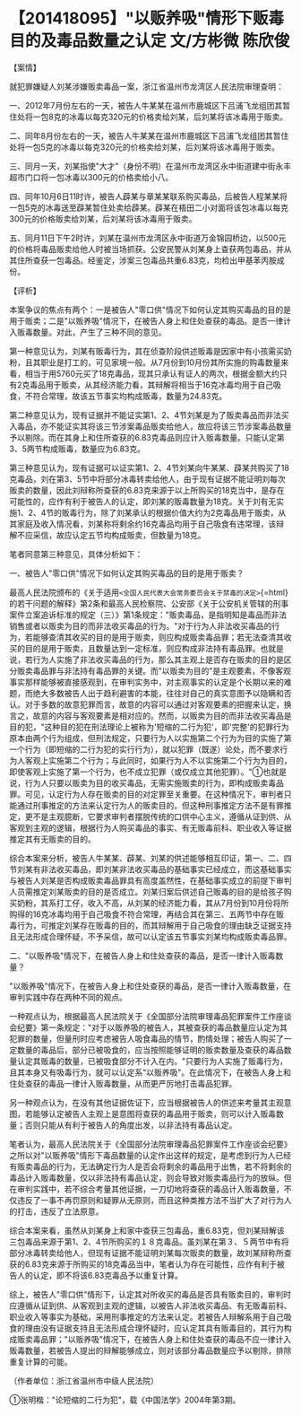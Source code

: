 # 【201418095】"以贩养吸"情形下贩毒目的及毒品数量之认定 文/方彬微 陈欣俊

【案情】

就犯罪嫌疑人刘某涉嫌贩卖毒品一案，浙江省温州市龙湾区人民法院审理查明：

一、2012年7月份左右的一天，被告人牛某某在温州市鹿城区下吕浦飞龙组团其暂住处将一包8克的冰毒以每克320元的价格卖给刘某，后刘某将该冰毒用于贩卖。

二、同年8月份左右的一天，被告人牛某某在温州市鹿城区下吕浦飞龙组团其暂住处将一包5克的冰毒以每克320元的价格卖给刘某，后刘某将该冰毒用于贩卖。

三、同月一天，刘某指使"大才"（身份不明）在温州市龙湾区永中街道建中街永丰超市门口将一包冰毒以300元的价格卖给小八。

四、同年10月6日11时许，被告人薜某与章某某联系购买毒品，后被告人程某某将一包5克的冰毒送至薜某暂住处卖给薜某。薜某在梧田二小对面将该包冰毒以每克300元的价格贩卖给刘某，后刘某将该冰毒用于贩卖。

五、同月11日下午2时许，刘某在温州市龙湾区永中街道万金锦园桥边，以500元的价格将毒品贩卖给他人时被当场抓获。公安民警从刘某身上查获两包毒品，并从其住所查获一包毒品。经鉴定，涉案三包毒品共重6.83克，均检出甲基苯丙胺成份。

【评析】

本案争议的焦点有两个：一是被告人"零口供"情况下如何认定其购买毒品的目的是用于贩卖；二是"以贩养吸"情况下，在被告人身上和住处查获的毒品。是否一律计入贩毒数量。对此，产生了三种不同的意见。

第一种意见认为，刘某有贩毒行为，其在侦查阶段供述贩毒是因家中有小孩需买奶粉，且其职业是打工的，可见家境一般。从7月份到10月份其所实施的购毒数量来看，相当于用5760元买了18克毒品，现其只承认有证人的两次，根据金额大约只有2克毒品用于贩卖，从其经济能力看，其辩解将相当于16克冰毒均用于自己吸食，不符合常理，故该五节事实均构成贩毒，数量为24.83克。

第二种意见认为，现有证据并不能证实第1、2、4节刘某是为了贩卖毒品而非法买入毒品，亦不能证实其将该三节涉案毒品贩卖给他人，故应将该三节涉案毒品数量予以剔除。而在其身上和住所查获的6.83克毒品则应计入贩毒数量。只能认定第3、5两节构成贩毒，数量应为6.83克。

第三种意见认为，现有证据可以证实第1、2、4节刘某向牛某某、薜某共购买了18克毒品，刘在第3、5节中将部分冰毒转卖给他人，由于现有证据不能证明刘每次贩卖的数量，因此刘辩称所查获的6.83克来源于以上所购买的18克当中，是存在可能性的，应作有利于被告人的认定，即刘某的贩毒数量为18克。关于刘有无实施1、2、4节的贩毒行为，除了刘某承认的根据价值大约为2克毒品用于贩卖，从其家庭及收入情况看，刘某称将剩余约16克毒品均用于自己吸食有违常理，该辩解不应采信，故应认定五节均构成贩卖，但数量为18克。

笔者同意第三种意见，具体分析如下：

一、被告人"零口供"情况下如何认定其购买毒品的目的是用于贩卖？

最高人民法院颁布的《关于适用`<全国人民代表大会常务委员会关于禁毒的决定>`{=html}的若干问题的解释》第2条和最高人民检察院、公安部《关于公安机关管辖的刑事案件立案追诉标准的规定（三）》第1条规定："贩卖毒品，是指明知是毒品而非法销售或者以贩卖为目的而非法收买毒品的行为。"对于行为人非法收买毒品的行为，若能够查清其收买的目的是用于贩卖，则应构成贩卖毒品罪；若无法查清其收买的目的是用于贩卖，且数量达到一定标准，则应构成非法持有毒品罪。也就是说，若行为人实施了非法收买毒品的行为，那么其主观上是否存在贩卖的目的是区分贩卖毒品罪与非法持有毒品罪的关键。而"以贩卖为目的"是主观要素，不像客观事实那样能够被直接感观到，在审判实务中，对主观事实的认定是个长期以来的难题，而绝大多数被告人出于趋利避害的本能，往往对自己的真实意图予以隐瞒和否认。对于多数的故意犯罪而言，故意的内容可以通过对客观要素的把握来认定，换言之，故意的内容与客观要素是相对应的。然而，以贩卖为目的而非法收买毒品是目的犯，"这种目的犯在刑法理论上被称为'短缩的二行为犯'，即'完整'的犯罪行为原本由两个行为组成，但刑法规定，只要行为人以实施第二个行为为目的实施了第一个行为（即短缩的二行为犯的实行行为），就以犯罪（既遂）论处，而不要求行为人客观上实施第二个行为；与此同时，如果行为人不以实施第二个行为为目的，即使客观上实施了第一个行为，也不成立犯罪（或仅成立其他犯罪）。"①也就是说，行为人只要以贩卖为目的收买毒品，无需实施贩卖的行为，即构成贩卖毒品罪。可见，认定行为人存在贩卖的目的对定罪至关重要。在这种情况下，审判者只能通过刑事推定的方法来认定行为人的贩卖目的。但这种刑事推定方法不是有罪推定，更不是主观臆断，它要求审判者摆脱传统的口供中心主义，遵循从证到供、从客观到主观的逻辑，根据行为人购买毒品的事实、有无贩毒前科、职业收入等证据推定其有无贩卖的目的。

综合本案来分析，被告人牛某某、薜某、刘某的供述能够相互印证，第一、二、四节刘某有非法收买毒品，即刘某非法收买毒品的基础事实已经成立，而这基础事实与被告人刘某是否构成贩卖毒品罪具有高度盖然性，在基础事实成立的前提下审判人员需推定刘某贩卖的目的是否成立。刘某归案后供述自己贩毒的目的是给孩子购买奶粉，其系打工仔，收入不高，从刘某的经济能力看，其从7月份到10月份将所购得的16克冰毒均用于自己吸食不符合常理，再结合其在第三、五两节中存在贩毒行为，可推定刘某存在贩毒的目的，而其辩解用于自己吸食的理由缺乏证据支持且无法形成合理怀疑，不予采信，故可以认定该五节事实刘某均构成贩卖毒品罪。

二、"以贩养吸"情况下，在被告人身上和住处查获的毒品，是否一律计入贩毒数量？

"以贩养吸"情况下，在被告人身上和住处查获的毒品，是否一律计入贩毒数量，在审判实践中存在两种不同的观点。

一种观点认为，根据最高人民法院关于《全国部分法院审理毒品犯罪案件工作座谈会纪要》第一条规定："对于以贩养吸的被告人，其被查获的毒品数量应认定为其犯罪的数量，但量刑时应考虑被告人吸食毒品的情节，酌情处理；被告人购买了一定数量的毒品后，部分已被吸食的，应当按照能够证明的贩卖数量及查获的毒品数量认定其贩毒的数量，已被吸食部分不计入在内。"只要行为人实施了贩毒行为，且其本身又有吸毒行为，就可以认定系"以贩养吸"。在此情况下，在被告人身上和住处查获的毒品一律计入贩毒数量，从而更严厉地打击毒品犯罪。

另一种观点认为，在没有其他证据佐证下，应当根据被告人的供述来考量其主观意图，若能够认定被告人主观上是意图将查获的毒品用于贩卖，则可以计入贩毒数量；否则只能从有利于被告人的角度出发，以非法持有毒品认定。

笔者认为，最高人民法院关于《全国部分法院审理毒品犯罪案件工作座谈会纪要》之所以对"以贩养吸"情形下毒品数量的认定作出这样的规定，是考虑到行为人已经有贩卖毒品的行为，无法确定行为人是否会将剩余的毒品用于出售，若不将剩余的毒品计入贩毒数量，仅以非法持有毒品认定，则会导致对贩卖毒品行为的放纵。但在审判实践中，若不综合考量其他证据，一刀切地将查获的毒品计入贩毒数量，不仅违反了一事不再罚原则和疑罪从无原则，而且这种类推方法不当扩大了对行为人的打击，违反了立法原意。

综合本案来看，虽然从刘某身上和家中查获三包毒品，重6.83克，但刘某辩解该三包毒品来源于第1、2、4节所购买的１８克毒品。虽刘某在第３、５两节中有将部分冰毒转卖给他人，但现有证据不能证明刘某每次贩卖的数量，故刘某辩称所查获的6.83克来源于所购买的18克毒品当中，笔者认为存在可能性，应作有利于被告人的认定，即不将该6.83克毒品予以重复计算。

综上，被告人"零口供"情形下，认定其对所收买的毒品是否具有贩卖目的，审判时应遵循从证到供、从客观到主观的逻辑，以被告人非法收买毒品、有无贩毒前科、职业收入等事实为基础，采用刑事推定的方法来认定。若被告人辩解系用于自己吸食的理由没有证据支持且无法形成合理怀疑时，应认定其具有贩毒目的，其行为构成贩卖毒品罪；"以贩养吸"情况下，在被告人身上和住处查获的毒品不应一律计入贩毒数量，若被告人提出的辩解能够成立，则对该部分毒品数量应予以剔除，排除重复计算的可能。

（作者单位：浙江省温州市中级人民法院）

①张明楷："论短缩的二行为犯"，载《中国法学》2004年第3期。